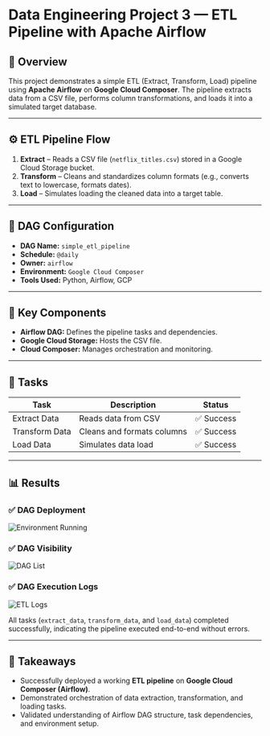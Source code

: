 # Data Engineering Project 3 — ETL Pipeline with Apache Airflow

## 🧠 Overview
This project demonstrates a simple ETL (Extract, Transform, Load) pipeline using **Apache Airflow** on **Google Cloud Composer**. The pipeline extracts data from a CSV file, performs column transformations, and loads it into a simulated target database.

---

## ⚙️ ETL Pipeline Flow

1. **Extract** – Reads a CSV file (`netflix_titles.csv`) stored in a Google Cloud Storage bucket.  
2. **Transform** – Cleans and standardizes column formats (e.g., converts text to lowercase, formats dates).  
3. **Load** – Simulates loading the cleaned data into a target table.

---

## 📂 DAG Configuration
- **DAG Name:** `simple_etl_pipeline`  
- **Schedule:** `@daily`  
- **Owner:** `airflow`  
- **Environment:** `Google Cloud Composer`  
- **Tools Used:** Python, Airflow, GCP  

---

## 🧩 Key Components
- **Airflow DAG:** Defines the pipeline tasks and dependencies.  
- **Google Cloud Storage:** Hosts the CSV file.  
- **Cloud Composer:** Manages orchestration and monitoring.  

---

## 🧱 Tasks
| Task | Description | Status |
|------|--------------|---------|
| Extract Data | Reads data from CSV | ✅ Success |
| Transform Data | Cleans and formats columns | ✅ Success |
| Load Data | Simulates data load | ✅ Success |

---

## 📊 Results

### ✅ DAG Deployment
![Environment Running](path/to/figure1.png)

### ✅ DAG Visibility
![DAG List](path/to/figure2.png)

### ✅ DAG Execution Logs
![ETL Logs](path/to/figure3.png)

All tasks (`extract_data`, `transform_data`, and `load_data`) completed successfully, indicating the pipeline executed end-to-end without errors.

---

## 🚀 Takeaways
- Successfully deployed a working **ETL pipeline** on **Google Cloud Composer (Airflow)**.  
- Demonstrated orchestration of data extraction, transformation, and loading tasks.  
- Validated understanding of Airflow DAG structure, task dependencies, and environment setup.  

